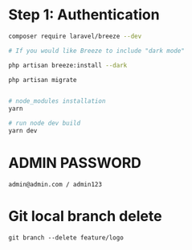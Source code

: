 
# Step 1: Authentication

```bash
composer require laravel/breeze --dev

# If you would like Breeze to include "dark mode" 

php artisan breeze:install --dark

php artisan migrate


# node_modules installation
yarn

# run node dev build
yarn dev
```

# ADMIN PASSWORD

```
admin@admin.com / admin123
```

# Git local branch delete

```
git branch --delete feature/logo
```